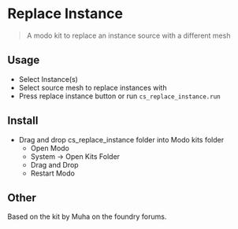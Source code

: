 # Replace Instance
> A modo kit to replace an instance source with a different mesh

## Usage
* Select Instance(s)
* Select source mesh to replace instances with
* Press replace instance button or run `cs_replace_instance.run` 

## Install
* Drag and drop cs_replace_instance folder into Modo kits folder
    * Open Modo
    * System -> Open Kits Folder
    * Drag and Drop
    * Restart Modo
    
## Other
Based on the kit by Muha on the foundry forums.